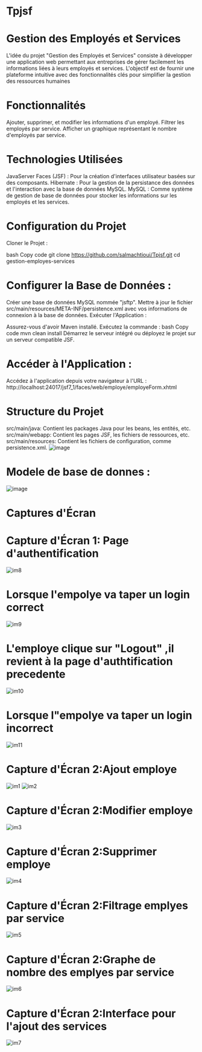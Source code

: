 # Tpjsf
# Gestion des Employés et Services
L'idée du projet "Gestion des Employés et Services" consiste à développer une application web permettant aux entreprises de gérer facilement les informations liées à leurs employés et services. L'objectif est de fournir une plateforme intuitive avec des fonctionnalités clés pour simplifier la gestion des ressources humaines

# Fonctionnalités
Ajouter, supprimer, et modifier les informations d'un employé.
Filtrer les employés par service.
Afficher un graphique représentant le nombre d'employés par service.
# Technologies Utilisées
JavaServer Faces (JSF) : Pour la création d'interfaces utilisateur basées sur des composants.
Hibernate : Pour la gestion de la persistance des données et l'interaction avec la base de données MySQL.
MySQL : Comme système de gestion de base de données pour stocker les informations sur les employés et les services.
# Configuration du Projet
Cloner le Projet :

bash
Copy code
git clone https://github.com/salmachtioui/Tpjsf.git
cd gestion-employes-services
# Configurer la Base de Données :

Créer une base de données MySQL nommée "jsftp".
Mettre à jour le fichier src/main/resources/META-INF/persistence.xml avec vos informations de connexion à la base de données.
Exécuter l'Application :

Assurez-vous d'avoir Maven installé.
Exécutez la commande :
bash
Copy code
mvn clean install
Démarrez le serveur intégré ou déployez le projet sur un serveur compatible JSF.
# Accéder à l'Application :

Accédez à l'application depuis votre navigateur à l'URL : http://localhost:24017/jsf7_1/faces/web/employe/employeForm.xhtml
# Structure du Projet
src/main/java: Contient les packages Java pour les beans, les entités, etc.
src/main/webapp: Contient les pages JSF, les fichiers de ressources, etc.
src/main/resources: Contient les fichiers de configuration, comme persistence.xml.
![image](https://github.com/salmachtioui/Tpjsf/assets/147477621/e20650d4-3a6d-4b33-8bfc-d2e4c604d2f4)
# Modele de base de donnes :
![image](https://github.com/salmachtioui/Tpjsf/assets/147477621/435de442-7026-4524-89fb-b656a416a905)

# Captures d'Écran
# Capture d'Écran 1: Page d'authentification 
![im8](https://github.com/salmachtioui/Tpjsf/assets/147477621/3458adef-1263-4441-8e2e-66e885e79c5b)
# Lorsque l'empolye va taper un login correct 
![im9](https://github.com/salmachtioui/Tpjsf/assets/147477621/9996594e-4fcc-453f-a067-af548a541c4f)
# L'employe clique sur "Logout" ,il revient à la page d'authtification precedente
![im10](https://github.com/salmachtioui/Tpjsf/assets/147477621/aa383059-b9d7-452a-9c62-2fa40d22d5cd)
# Lorsque l"empolye va taper un login incorrect 
![im11](https://github.com/salmachtioui/Tpjsf/assets/147477621/f86f6593-1170-4f18-8ab0-39fba078090f)
# Capture d'Écran 2:Ajout employe
![im1](https://github.com/salmachtioui/Tpjsf/assets/147477621/ffd5e4a7-fdbf-4e78-a8b9-336dd39deb84)
![im2](https://github.com/salmachtioui/Tpjsf/assets/147477621/a7ef70f5-bb62-4ad5-a368-09f28837e985)
# Capture d'Écran 2:Modifier employe
![im3](https://github.com/salmachtioui/Tpjsf/assets/147477621/b5ca7cc3-a963-423c-904d-920aed72d87d)
# Capture d'Écran 2:Supprimer employe
![im4](https://github.com/salmachtioui/Tpjsf/assets/147477621/0147a3f9-d7d9-46be-b9e8-047521607182)
# Capture d'Écran 2:Filtrage emplyes par service
![im5](https://github.com/salmachtioui/Tpjsf/assets/147477621/20f38326-6a5d-4316-b9c6-862a1555025f)
# Capture d'Écran 2:Graphe de nombre des  emplyes par service
![im6](https://github.com/salmachtioui/Tpjsf/assets/147477621/ee8406c2-43b0-4a3b-96f5-8c8872c8b179)
# Capture d'Écran 2:Interface pour l'ajout des services
![im7](https://github.com/salmachtioui/Tpjsf/assets/147477621/40f08316-2c4e-4828-86f5-e85ba49a318f)


